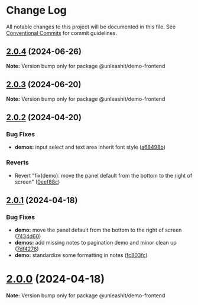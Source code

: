 # Change Log

All notable changes to this project will be documented in this file.
See [Conventional Commits](https://conventionalcommits.org) for commit guidelines.

## [2.0.4](https://github.com/unleashit/npm-library/compare/@unleashit/demo-frontend@2.0.3...@unleashit/demo-frontend@2.0.4) (2024-06-26)

**Note:** Version bump only for package @unleashit/demo-frontend

## [2.0.3](https://github.com/unleashit/npm-library/compare/@unleashit/demo-frontend@2.0.2...@unleashit/demo-frontend@2.0.3) (2024-06-20)

**Note:** Version bump only for package @unleashit/demo-frontend

## [2.0.2](https://github.com/unleashit/npm-library/compare/@unleashit/demo-frontend@2.0.1...@unleashit/demo-frontend@2.0.2) (2024-04-20)

### Bug Fixes

* **demos:** input select and text area inherit font style ([a68498b](https://github.com/unleashit/npm-library/commit/a68498b26035678f7cfb07cc6877d1e1f50ebebc))

### Reverts

* Revert "fix(demo): move the panel default from the bottom to the right of screen" ([0eef88c](https://github.com/unleashit/npm-library/commit/0eef88ce73c02d71d6ff92ce70c6675aed564192))

## [2.0.1](https://github.com/unleashit/npm-library/compare/@unleashit/demo-frontend@2.0.0...@unleashit/demo-frontend@2.0.1) (2024-04-18)

### Bug Fixes

* **demo:** move the panel default from the bottom to the right of screen ([7434d60](https://github.com/unleashit/npm-library/commit/7434d600a49cfae6e36b9a4a1a4352b708817215))
* **demos:** add missing notes to pagination demo and minor clean up ([7df4276](https://github.com/unleashit/npm-library/commit/7df4276efcc34ad981a59634452a872a3415e4a1))
* **demo:** standardize some formatting in notes ([fc803fc](https://github.com/unleashit/npm-library/commit/fc803fcd0cf8c8ee38abcddf43e8300113f29656))

# [2.0.0](https://github.com/unleashit/npm-library/compare/@unleashit/demo-frontend@1.2.5...@unleashit/demo-frontend@2.0.0) (2024-04-18)

**Note:** Version bump only for package @unleashit/demo-frontend
